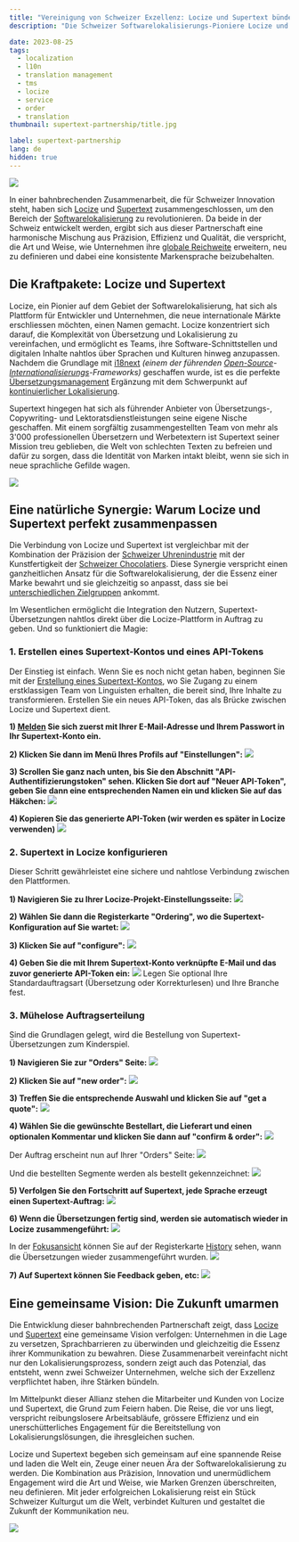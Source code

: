 ```yaml
---
title: "Vereinigung von Schweizer Exzellenz: Locize und Supertext bündeln ihre Kräfte für nahtlose Softwarelokalisierung"
description: "Die Schweizer Softwarelokalisierungs-Pioniere Locize und Supertext gehen eine beispiellose Partnerschaft ein. Die fachkundigen Übersetzungsdienste von Supertext werden nahtlos in die Locize-Plattform integriert und revolutionieren die globale Expansion mit Präzision und Kunstfertigkeit."

date: 2023-08-25
tags:
  - localization
  - l10n
  - translation management
  - tms
  - locize
  - service
  - order
  - translation
thumbnail: supertext-partnership/title.jpg

label: supertext-partnership
lang: de
hidden: true
---
```


![](../supertext-partnership/title.jpg)

In einer bahnbrechenden Zusammenarbeit, die für Schweizer Innovation steht, haben sich [Locize](/) und [Supertext](https://www.supertext.ch) zusammengeschlossen, um den Bereich der [Softwarelokalisierung](../what-is-software-localization/) zu revolutionieren. Da beide in der Schweiz entwickelt werden, ergibt sich aus dieser Partnerschaft eine harmonische Mischung aus Präzision, Effizienz und Qualität, die verspricht, die Art und Weise, wie Unternehmen ihre [globale Reichweite](../grow-online-business/) erweitern, neu zu definieren und dabei eine konsistente Markensprache beizubehalten.

## Die Kraftpakete: Locize und Supertext

Locize, ein Pionier auf dem Gebiet der Softwarelokalisierung, hat sich als Plattform für Entwickler und Unternehmen, die neue internationale Märkte erschliessen möchten, einen Namen gemacht. Locize konzentriert sich darauf, die Komplexität von Übersetzung und Lokalisierung zu vereinfachen, und ermöglicht es Teams, ihre Software-Schnittstellen und digitalen Inhalte nahtlos über Sprachen und Kulturen hinweg anzupassen.
Nachdem die Grundlage mit [i18next](https://www.i18next.com) *(einem der führenden [Open-Source](/open-source.html)-[Internationalisierungs](../what-is-i18n/)-Frameworks)* geschaffen wurde, ist es die perfekte [Übersetzungsmanagement](../how-to-choose-the-right-translation-management-system/) Ergänzung mit dem Schwerpunkt auf [kontinuierlicher Lokalisierung](../modern-continuous-localization/).

Supertext hingegen hat sich als führender Anbieter von Übersetzungs-, Copywriting- und Lektoratsdienstleistungen seine eigene Nische geschaffen. Mit einem sorgfältig zusammengestellten Team von mehr als 3'000 professionellen Übersetzern und Werbetextern ist Supertext seiner Mission treu geblieben, die Welt von schlechten Texten zu befreien und dafür zu sorgen, dass die Identität von Marken intakt bleibt, wenn sie sich in neue sprachliche Gefilde wagen.

![](../supertext-partnership/supertext_hill.jpg)

## Eine natürliche Synergie: Warum Locize und Supertext perfekt zusammenpassen

Die Verbindung von Locize und Supertext ist vergleichbar mit der Kombination der Präzision der [Schweizer Uhrenindustrie](https://de.wikipedia.org/wiki/Uhrmacher#:~:text=Uhrenherstellung%20ist%20in%20der%20Schweiz%20die%20Spezialisierung) mit der Kunstfertigkeit der [Schweizer Chocolatiers](https://de.wikipedia.org/wiki/Schweizer_Schokolade). Diese Synergie verspricht einen ganzheitlichen Ansatz für die Softwarelokalisierung, der die Essenz einer Marke bewahrt und sie gleichzeitig so anpasst, dass sie bei [unterschiedlichen Zielgruppen](../language-localization/) ankommt.

Im Wesentlichen ermöglicht die Integration den Nutzern, Supertext-Übersetzungen nahtlos direkt über die Locize-Plattform in Auftrag zu geben. Und so funktioniert die Magie:

### 1. Erstellen eines Supertext-Kontos und eines API-Tokens

Der Einstieg ist einfach. Wenn Sie es noch nicht getan haben, beginnen Sie mit der [Erstellung eines Supertext-Kontos](https://www.supertext.ch/de/signup), wo Sie Zugang zu einem erstklassigen Team von Linguisten erhalten, die bereit sind, Ihre Inhalte zu transformieren. Erstellen Sie ein neues API-Token, das als Brücke zwischen Locize und Supertext dient.

**1) [Melden](https://www.supertext.ch/person/de/account/login) Sie sich zuerst mit Ihrer E-Mail-Adresse und Ihrem Passwort in Ihr Supertext-Konto ein.**

**2) Klicken Sie dann im Menü Ihres Profils auf "Einstellungen":**
![](../supertext-partnership/supertext_nav.jpg)

**3) Scrollen Sie ganz nach unten, bis Sie den Abschnitt "API-Authentifizierungstoken" sehen. Klicken Sie dort auf "Neuer API-Token", geben Sie dann eine entsprechenden Namen ein und klicken Sie auf das Häkchen:**
![](../supertext-partnership/supertext_api-key.jpg)

**4) Kopieren Sie das generierte API-Token (wir werden es später in Locize verwenden)**
![](../supertext-partnership/supertext_api-key_copy.jpg)


### 2. Supertext in Locize konfigurieren

Dieser Schritt gewährleistet eine sichere und nahtlose Verbindung zwischen den Plattformen.

**1) Navigieren Sie zu Ihrer Locize-Projekt-Einstellungsseite:**
![](../supertext-partnership/locize_nav_settings.jpg)

**2) Wählen Sie dann die Registerkarte "Ordering", wo die Supertext-Konfiguration auf Sie wartet:**
![](../supertext-partnership/locize_nav_ordering.jpg)

**3) Klicken Sie auf "configure":**
![](../supertext-partnership/locize_supertext_config_start.jpg)

**4) Geben Sie die mit Ihrem Supertext-Konto verknüpfte E-Mail und das zuvor generierte API-Token ein:**
![](../supertext-partnership/locize_supertext_config_set.jpg)
Legen Sie optional Ihre Standardauftragsart (Übersetzung oder Korrekturlesen) und Ihre Branche fest.


### 3. Mühelose Auftragserteilung

Sind die Grundlagen gelegt, wird die Bestellung von Supertext-Übersetzungen zum Kinderspiel.

**1) Navigieren Sie zur "Orders" Seite:**
![](../supertext-partnership/locize_nav_orders.jpg)

**2) Klicken Sie auf "new order":**
![](../supertext-partnership/locize_new_order_start.jpg)

**3) Treffen Sie die entsprechende Auswahl und klicken Sie auf "get a quote":**
![](../supertext-partnership/locize_new_order_quote.jpg)

**4) Wählen Sie die gewünschte Bestellart, die Lieferart und einen optionalen Kommentar und klicken Sie dann auf "confirm & order":**
![](../supertext-partnership/locize_new_order_order.jpg)

Der Auftrag erscheint nun auf Ihrer "Orders" Seite:
![](../supertext-partnership/locize_orders.jpg)

Und die bestellten Segmente werden als bestellt gekennzeichnet:
![](../supertext-partnership/locize_cat_ordered.jpg)

**5) Verfolgen Sie den Fortschritt auf Supertext, jede Sprache erzeugt einen Supertext-Auftrag:**
![](../supertext-partnership/supertext_orders.jpg)

**6) Wenn die Übersetzungen fertig sind, werden sie automatisch wieder in Locize zusammengeführt:**
![](../supertext-partnership/locize_cat_order_competed.jpg)

In der [Fokusansicht](https://docs.locize.com/different-views/focus) können Sie auf der Registerkarte [History](https://docs.locize.com/whats-inside/history) sehen, wann die Übersetzungen wieder zusammengeführt wurden.
![](../supertext-partnership/locize_cat_focus.jpg)

**7) Auf Supertext können Sie Feedback geben, etc:**
![](../supertext-partnership/supertext_order_feedback.jpg)


## Eine gemeinsame Vision: Die Zukunft umarmen

Die Entwicklung dieser bahnbrechenden Partnerschaft zeigt, dass [Locize](/) und [Supertext](https://www.supertext.ch) eine gemeinsame Vision verfolgen: Unternehmen in die Lage zu versetzen, Sprachbarrieren zu überwinden und gleichzeitig die Essenz ihrer Kommunikation zu bewahren. Diese Zusammenarbeit vereinfacht nicht nur den Lokalisierungsprozess, sondern zeigt auch das Potenzial, das entsteht, wenn zwei Schweizer Unternehmen, welche sich der Exzellenz verpflichtet haben, ihre Stärken bündeln.

Im Mittelpunkt dieser Allianz stehen die Mitarbeiter und Kunden von Locize und Supertext, die Grund zum Feiern haben. Die Reise, die vor uns liegt, verspricht reibungslosere Arbeitsabläufe, grössere Effizienz und ein unerschütterliches Engagement für die Bereitstellung von Lokalisierungslösungen, die ihresgleichen suchen.

Locize und Supertext begeben sich gemeinsam auf eine spannende Reise und laden die Welt ein, Zeuge einer neuen Ära der Softwarelokalisierung zu werden. Die Kombination aus Präzision, Innovation und unermüdlichem Engagement wird die Art und Weise, wie Marken Grenzen überschreiten, neu definieren. Mit jeder erfolgreichen Lokalisierung reist ein Stück Schweizer Kulturgut um die Welt, verbindet Kulturen und gestaltet die Zukunft der Kommunikation neu.

![](../supertext-partnership/switzerland.jpg)



<script type="application/ld+json">
  {
    "@context": "https://schema.org",
    "@type": "FAQPage",
    "mainEntity": [{
      "@type": "Question",
      "name": "Was hat es mit der Partnerschaft zwischen Locize und Supertext auf sich?",
      "acceptedAnswer": {
        "@type": "Answer",
        "text": "Die Partnerschaft zwischen Locize und Supertext zielt darauf ab, den Prozess der Softwarelokalisierung zu verbessern, indem die fachkundigen Übersetzungsdienste von Supertext nahtlos in die Locize-Plattform integriert werden. Diese Zusammenarbeit ermöglicht es Unternehmen, ihre Softwareoberflächen und -inhalte effizient zu übersetzen und für ein globales Publikum anzupassen und dabei ihre Markenidentität zu wahren."
      }
    }, {
      "@type": "Question",
      "name": "Wie funktioniert die Integration zwischen Locize und Supertext?",
      "acceptedAnswer": {
        "@type": "Answer",
        "text": "Der Integrationsprozess ist benutzerfreundlich gestaltet. Benutzer können ein Supertext-Konto erstellen und ein spezielles API-Token generieren. Dieses Token dient als sichere Brücke zwischen Locize und Supertext. Innerhalb der Locize-Plattform können Benutzer ihr Supertext-Konto konfigurieren, indem sie die zugehörige E-Mail und das API-Token eingeben. Nach der Konfiguration können Benutzer direkt in Locize Aufträge für Supertext-Übersetzungen erteilen."
      }
    }, {
      "@type": "Question",
      "name": "Welche Vorteile bietet die Nutzung der Übersetzungsdienste von Supertext über Locize?",
      "acceptedAnswer": {
        "@type": "Answer",
        "text": "Durch die Nutzung der Übersetzungsdienste von Supertext über Locize können Unternehmen eine genaue und kultursensible Softwarelokalisierung erreichen, ohne dass manuelle Übertragungen zwischen Plattformen erforderlich sind. Diese Integration rationalisiert den gesamten Lokalisierungsprozess, sodass sich die Teams auf die Ausweitung ihrer globalen Reichweite konzentrieren können, während die Linguisten von Supertext die sprachlichen Feinheiten übernehmen."
      }
    }, {
      "@type": "Question",
      "name": "Können Sie einen Überblick über den Prozess der Auftragserteilung innerhalb der integrierten Plattform geben?",
      "acceptedAnswer": {
        "@type": "Answer",
        "text": "Die Auftragserteilung erfolgt in wenigen einfachen Schritten: Nach der Erstellung eines Supertext-Kontos und eines API-Tokens konfigurieren Benutzer ihre Supertext-Kontoeinstellungen in Locize. Um einen Auftrag zu erteilen, navigieren Benutzer zur Seite "Aufträge" in Locize, wählen den zu übersetzenden Inhalt aus und übermitteln den Auftrag an Supertext. Die Übersetzungen werden nach ihrer Fertigstellung automatisch wieder in Locize zusammengeführt, so dass keine manuellen Aktualisierungen mehr erforderlich sind."
      }
    }, {
      "@type": "Question",
      "name": "Welche Auswirkungen hat diese Partnerschaft auf die Zukunft der Softwarelokalisierung?",
      "acceptedAnswer": {
        "@type": "Answer",
        "text": "Die Partnerschaft zwischen Locize und Supertext ist ein bedeutender Schritt vorwärts im Bereich der Softwarelokalisierung. Sie zeigt, wie die Zusammenarbeit zweier in der Schweiz entwickelter Plattformen die Art und Weise, wie Unternehmen Sprachbarrieren überwinden und gleichzeitig ihre Markenintegrität bewahren, neu definieren kann. Diese Integration ebnet den Weg für reibungslosere Arbeitsabläufe, gesteigerte Effizienz und das Engagement, erstklassige Lokalisierungslösungen zu liefern."
      }
    }]
  }
</script>